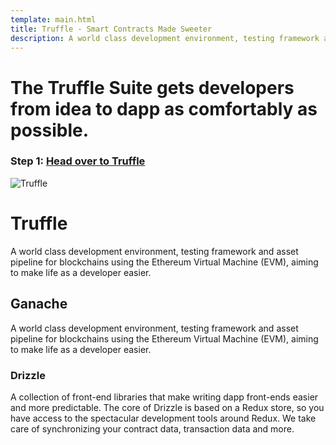 ```yaml
---
template: main.html
title: Truffle - Smart Contracts Made Sweeter
description: A world class development environment, testing framework and asset pipeline for blockchains
---
```


# The Truffle Suite gets developers from idea to dapp as comfortably as possible.

### Step 1: [Head over to Truffle](https://trufflesuite.com/)

![Truffle](https://trufflesuite.com/img/truffle-logo-light.svg)

# Truffle

A world class development environment, testing framework and asset pipeline for blockchains using the Ethereum Virtual Machine (EVM), aiming to make life as a developer easier.

## Ganache

A world class development environment, testing framework and asset pipeline for blockchains using the Ethereum Virtual Machine (EVM), aiming to make life as a developer easier.

### Drizzle

A collection of front-end libraries that make writing dapp front-ends easier and more predictable. The core of Drizzle is based on a Redux store, so you have access to the spectacular development tools around Redux. We take care of synchronizing your contract data, transaction data and more.
